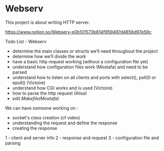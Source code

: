 # Webserv
This project is about writing HTTP server.

https://www.notion.so/Webserv-e0b101573b614f959497d4856d97e59c

Todo List - Webserv 

	
- determine the main classes or structs we’ll need throughout the project
- determine how we’ll divide the work	
- have a basic http request working (without a configuration file yet)
- understand how configuration files work (Mostafa) and need to be parsed
- understand how to listen on all clients and ports with select(), poll(0 or epoll() (Victoire)
- understand how CGI works and is used (Victoire)
- how to parse the http request (Alisa)
- *edit Makefile(Mostafa)*


We can have someone working on :
- socket's class creation (cf video)
- understanding the request and define the response
- creating the response

1 - client and server info
2 - response and request
3 - configuration file and parsing
